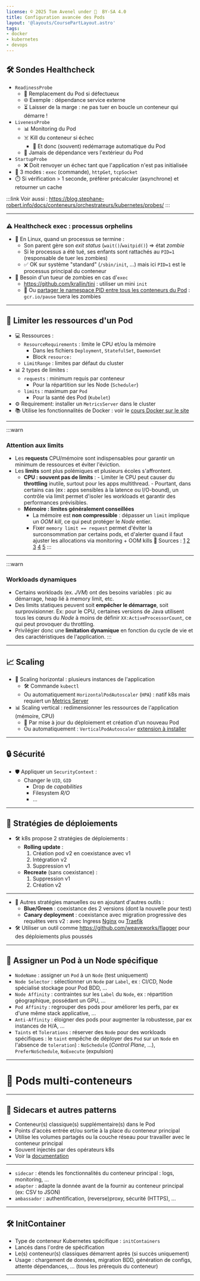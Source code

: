 ```yaml
---
license: © 2025 Tom Avenel under 󰵫  BY-SA 4.0
title: Configuration avancée des Pods
layout: '@layouts/CoursePartLayout.astro'
tags:
- docker
- kubernetes
- devops
---
```


## 🛠️ Sondes Healthcheck
- `ReadinessProbe`
  - 🔄 Remplacement du Pod si défectueux
  - 🌐 Exemple : dépendance service externe
  - ⏳ Laisser de la marge : ne pas tuer en boucle un conteneur qui démarre !
- `LivenessProbe`
  - 📊 Monitoring du Pod
  - ☠️ Kill du conteneur si échec
	- 🔄 Et donc (souvent) redémarrage automatique du Pod
  - 🚫 Jamais de dépendance vers l'extérieur du Pod
- `StartupProbe`
  - ❌ Doit renvoyer un échec tant que l'application n'est pas initialisée
- 🔢 3 modes : `exec` (commande), `httpGet`, `tcpSocket`
- ⏱️ Si vérification > 1 seconde, préférer précalculer (asynchrone) et retourner un cache

:::link
Voir aussi : <https://blog.stephane-robert.info/docs/conteneurs/orchestrateurs/kubernetes/probes/>
:::

---

### ⚠️ Healthcheck exec : processus orphelins
- 🐧 En Linux, quand un processus se termine :
  - Son parent gère son _exit status_ (`wait()`/`waitpid()`) => état _zombie_
  - Si le processus a été tué, ses enfants sont rattachés au `PID=1` (responsable de tuer les zombies)
  - ✅ OK sur système "standard" (`/sbin/init`, …) mais ici `PID=1` est le processus principal du conteneur
- 🧟 Besoin d'un tueur de zombies en cas d'`exec`
  - <https://github.com/krallin/tini> : utiliser un mini `init`
  - 🔄 Ou [partager le namespace PID entre tous les conteneurs du Pod](https://kubernetes.io/docs/tasks/configure-pod-container/share-process-namespace/) : `gcr.io/pause` tuera les zombies

---

## 📏 Limiter les ressources d'un Pod

- 💻 Ressources :
  - `ResourceRequirements` : limite le CPU et/ou la mémoire
    - Dans les fichiers `Deployment`, `StatefulSet`, `DaemonSet`
    - Block `resource:`
  - `LimitRange` : limites par défaut du cluster
- 📊 2 types de limites :
  - `requests` : minimum requis par conteneur
    - Pour la répartition sur les Node (`Scheduler`)
  - `limits` : maximum par `Pod`
    - Pour la santé des Pod (`Kubelet`)
- ⚙️ Requirement: installer un `MetricsServer` dans le cluster
- 📚 Utilise les fonctionnalités de Docker : voir le [cours Docker sur le site](https://www.avenel.pro/docker)

---

:::warn
### Attention aux limits

- Les **requests** CPU/mémoire sont indispensables pour garantir un minimum de ressources et éviter l'éviction.
- Les **limits** sont plus polémiques et plusieurs écoles s'affrontent.
  - **CPU : souvent pas de limits** :
		- Limiter le CPU peut causer du **throttling** inutile, surtout pour les apps multithread.
		- Pourtant, dans certains cas (ex : apps sensibles à la latence ou I/O-bound), un contrôle via limit permet d'isoler les workloads et garantir des performances prévisibles.
  - **Mémoire : limites généralement conseillées**
    - La mémoire est **non compressible** : dépasser un `limit` implique un *OOM kill*, ce qui peut protéger le _Node_ entier.
    - Fixer `memory limit == request` permet d'éviter la surconsommation par certains pods, et d'alerter quand il faut ajuster les allocations via monitoring + OOM kills
💸 Sources : [1](https://medium.com/@carlosalbertoalvesscorreia/would-the-kubernetes-cpu-limit-be-an-anti-pattern-2b07d92d7bd8) [2](https://www.perfectscale.io/blog/kubernetes-cpu-limits) [3](https://home.robusta.dev/blog/stop-using-cpu-limits) [4](https://medium.com/directeam/kubernetes-resources-under-the-hood-part-3-6ee7d6015965) [5](https://stormforge.io/blog/flexibility-matters-when-setting-kubernetes-resource-limits/?utm_campaign=FY25_Q3_Learnk8s&utm_medium=newsletter&utm_source=Learnk8s)
:::

---

:::warn
### Workloads dynamiques

- Certains workloads (ex. _JVM_) ont des besoins variables : pic au démarrage, heap lié à memory limit, etc.
- Des limits statiques peuvent soit **empêcher le démarrage**, soit surprovisionner. Ex: pour le CPU, certaines versions de Java utilisent tous les cœurs du _Node_ à moins de définir `XX:ActiveProcessorCount`, ce qui peut provoquer du throttling.
- Privilégier donc une **limitation dynamique** en fonction du cycle de vie et des caractéristiques de l'application.
:::

---

## 📈 Scaling

- 🔄 Scaling horizontal : plusieurs instances de l'application
  - 🛠️ Commande `kubectl`
  - Ou automatiquement `HorizontalPodAutoscaler` (`HPA`) : natif k8s mais requiert un [Metrics Server](https://github.com/kubernetes-sigs/metrics-server)
- 📊 Scaling vertical : redimensionner les ressources de l'application (mémoire, CPU)
  - 🔄 Par mise à jour du déploiement et création d'un nouveau Pod
  - Ou automatiquement : `VerticalPodAutoscaler` [extension à installer](https://github.com/kubernetes/autoscaler/tree/9f87b78df0f1d6e142234bb32e8acbd71295585a/vertical-pod-autoscaler)

---

## 🔒 Sécurité

- 🛡️ Appliquer un `SecurityContext` :
  - Changer le `UID`, `GID`
	- Drop de _capabilities_
	- Filesystem _R/O_
	- …

---

## 🔄 Stratégies de déploiements

- 🛠️ k8s propose 2 stratégies de déploiements :
  - **Rolling update** :
    1. Création pod v2 en coexistance avec v1
    2. Intégration v2
    3. Suppression v1
  - **Recreate** (sans coexistance) :
    1. Suppression v1
    2. Création v2

---

- 🔄 Autres stratégies manuelles ou en ajoutant d'autres outils :
  - **Blue/Green** : coexistance des 2 versions (dont la nouvelle pour test)
  - **Canary deployment** : coexistance avec migration progressive des requêtes vers v2 : avec Ingress [Nginx](https://kubernetes.github.io/ingress-nginx/examples/canary/) ou [Traefik](https://2021-05-enix.container.training/2.yml.html#658)
- 🛠️ Utiliser un outil comme <https://github.com/weaveworks/flagger> pour des déploiements plus poussés

---

## 🎯 Assigner un Pod à un Node spécifique

- `NodeName` : assigner un `Pod` à un `Node` (test uniquement)
- `Node Selector` : sélectionner un `Node` par `Label`, ex : CI/CD, Node spécialisé stockage pour Pod BDD, …
- `Node Affinity` : contraintes sur les `Label` du `Node`, ex : répartition géographique, possédant un GPU, …
- `Pod Affinity` : regrouper des pods pour améliorer les perfs, par ex d'une même stack applicative, …
- `Anti-Affinity` : éloigner des pods pour augmenter la robustesse, par ex instances de H/A, …
- `Taints` et `Tolerations` : réserver des `Node` pour des workloads spécifiques : le `taint` empêche de déployer des `Pod` sur un `Node` en l'absence de `toleration`) : `NoSchedule` (_Control Plane_, …), `PreferNoSchedule`, `NoExecute` (expulsion)

---

# 🧩 Pods multi-conteneurs

---

## 🚗 Sidecars et autres patterns

- Conteneur(s) classique(s) supplémentaire(s) dans le Pod
- Points d'accès entrée et/ou sortie à la place du conteneur principal
- Utilise les volumes partagés ou la couche réseau pour travailler avec le conteneur principal
- Souvent injectés par des opérateurs k8s
- Voir la [documentation](https://kubernetes.io/docs/concepts/workloads/pods/sidecar-containers/)

---

- `sidecar` : étends les fonctionnalités du conteneur principal : logs, monitoring, …
- `adapter` : adapte la donnée avant de la fournir au conteneur principal (ex: CSV to JSON)
- `ambassador` : authentification, (reverse)proxy, sécurité (HTTPS), …

---

## 🛠️ InitContainer

- Type de conteneur Kubernetes spécifique : `initContainers`
- Lancés dans l'ordre de spécification
- Le(s) conteneur(s) classiques démarrent après (si succès uniquement)
- Usage : chargement de données, migration BDD, génération de configs, attente dépendances, … (tous les prérequis du conteneur)

---

